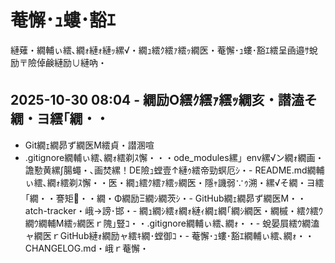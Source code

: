 # 菴懈･ｭ螻･豁ｴ

縺薙・繝輔ぃ繧､繝ｫ縺ｫ縺ｯ縲√・繝ｭ繧ｸ繧ｧ繧ｯ繝医・菴懈･ｭ螻･豁ｴ繧呈凾邉ｻ蛻励〒險倬鹸縺励∪縺吶・
## 2025-10-30 08:04 - 繝励Ο繧ｸ繧ｧ繧ｯ繝亥・譛溘そ繝・ヨ繧｢繝・・

- Git繝ｪ繝昴ず繝医Μ繧貞・譛溷喧
- .gitignore繝輔ぃ繧､繝ｫ繧剃ｽ懈・・・ode_modules縲」env縲√ン繝ｫ繝画・譫懃黄縲∫腸蠅・､画焚縲！DE險ｭ螳壹↑縺ｩ繧帝勁螟厄ｼ・- README.md繝輔ぃ繧､繝ｫ繧剃ｽ懈・・医・繝ｭ繧ｸ繧ｧ繧ｯ繝医・隱ｬ譏弱∵ｩ溯・縲√そ繝・ヨ繧｢繝・・謇矩・・繝・Φ繝励Ξ繝ｼ繝茨ｼ・- GitHub繝ｪ繝昴ず繝医Μ・・atch-tracker・峨→謗･邯・- 繝ｭ繝ｼ繧ｫ繝ｫ縺ｨ繝ｪ繝｢繝ｼ繝医・繝槭・繧ｸ繧ｳ繝ｳ繝輔Μ繧ｯ繝医ｒ隗｣豎ｺ・・.gitignore繝輔ぃ繧､繝ｫ・・- 蛻晏屓繧ｳ繝溘ャ繝医ｒGitHub縺ｫ繝励ャ繧ｷ繝･螳御ｺ・- 菴懈･ｭ螻･豁ｴ繝輔ぃ繧､繝ｫ・・CHANGELOG.md・峨ｒ菴懈・
